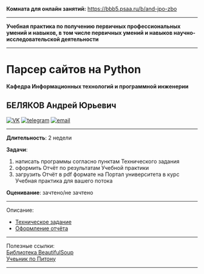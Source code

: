 **Комната для онлайн занятий:** https://bbb5.psaa.ru/b/and-jpo-zbo  

---

**Учебная практика по получению первичных профессиональных умений и навыков, в том числе первичных умений и навыков научно-исследовательской деятельности**  

---  

# Парсер сайтов на Python  
**Кафедра Информационных технологий и программной инженерии**  
## БЕЛЯКОВ Андрей Юрьевич  

[![VK](https://pcoding.ru/ico/vk.png)](https://vk.com/permCube)
[![telegram](https://pcoding.ru/ico/telegram.png)](https://t.me/AndreyPerm)
[![email](https://pcoding.ru/ico/email.png)](mailto:tt@59.ru)

--- 

**Длительность**: 2 недели  

**Задачи**:  
1) написать программы согласно пунктам Технического задания  
2) оформить Отчёт по результатам Учебной практики  
3) загрузить Отчёт в pdf формате на Портал университета в курс Учебная практика для вашего потока  

**Оценивание**: зачтено/не зачтено  

---  

Описание:  
* [Техническое задание](https://github.com/permCoding/py-parser-sports/blob/main/task.md)  
* [Оформление отчёта](https://github.com/permCoding/py-parser-sports/blob/main/otchet.md)  

---  

Полезные ссылки:  
[Библиотека BeautifulSoup](https://python-scripts.com/beautifulsoup-html-parsing)  
[Учеьник по Питону](https://pcoding.ru/pdf/PythonJunior.pdf)  

---  
